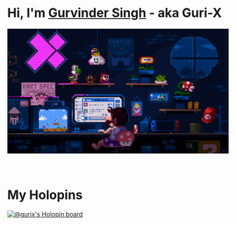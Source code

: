 # Hi, I'm [Gurvinder Singh](https://gurvindersingh.me) - aka **Guri-X**

<div align="center">
    <img src="./assets/gifs/header.gif" width="600">
</div>
<br><br>

# My Holopins

[![@gurix's Holopin board](https://holopin.me/gurix)](https://holopin.io/@gurix)
